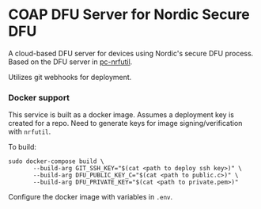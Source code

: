 COAP DFU Server for Nordic Secure DFU
=====================================

A cloud-based DFU server for devices using Nordic's secure DFU process. Based
on the DFU server in
[pc-nrfutil](https://github.com/NordicSemiconductor/pc-nrfutil).

Utilizes git webhooks for deployment.


### Docker support
This service is built as a docker image. Assumes a deployment key is created
for a repo. Need to generate keys for image signing/verification with `nrfutil`.

To build:
```
sudo docker-compose build \
       --build-arg GIT_SSH_KEY="$(cat <path to deploy ssh key>)" \
       --build-arg DFU_PUBLIC_KEY_C="$(cat <path to public.c>)" \
       --build-arg DFU_PRIVATE_KEY="$(cat <path to private.pem>)"
```

Configure the docker image with variables in `.env`.
